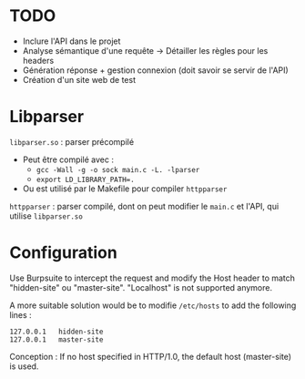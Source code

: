 # TODO
* Inclure l'API dans le projet
* Analyse sémantique d'une requête -> Détailler les règles pour les headers
* Génération réponse + gestion connexion (doit savoir se servir de l'API)
* Création d'un site web de test

# Libparser

`libparser.so` : parser précompilé
* Peut être compilé avec :
  * ``gcc -Wall -g -o sock main.c -L. -lparser``
  * ``export LD_LIBRARY_PATH=.``
* Ou est utilisé par le Makefile pour compiler `httpparser`

`httpparser` : parser compilé, dont on peut modifier le ``main.c`` et l'API, qui utilise `libparser.so`

# Configuration

Use Burpsuite to intercept the request and modify the Host header to match "hidden-site" ou "master-site". "Localhost" is not supported anymore.

A more suitable solution would be to modifie `/etc/hosts` to add the following lines :
```
127.0.0.1   hidden-site
127.0.0.1   master-site
```

Conception : 
If no host specified in HTTP/1.0, the default host (master-site) is used.